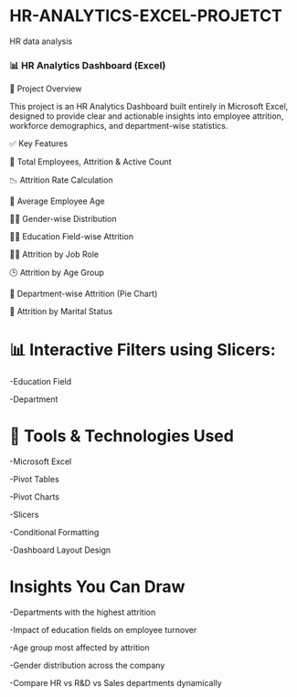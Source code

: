 # HR-ANALYTICS-EXCEL-PROJETCT
HR data analysis

### 📊 HR Analytics Dashboard (Excel)

📁 Project Overview

This project is an HR Analytics Dashboard built entirely in Microsoft Excel, designed to provide clear and actionable insights into employee attrition, workforce demographics, and department-wise statistics.

✅ Key Features

🔢 Total Employees, Attrition & Active Count

📉 Attrition Rate Calculation

🎂 Average Employee Age

👨‍💼 Gender-wise Distribution

🧑‍🎓 Education Field-wise Attrition

🧑‍💼 Attrition by Job Role

🕒 Attrition by Age Group

💼 Department-wise Attrition (Pie Chart)

💍 Attrition by Marital Status

# 📊 Interactive Filters using Slicers:

-Education Field

-Department

#  📌 Tools & Technologies Used

-Microsoft Excel

-Pivot Tables

-Pivot Charts

-Slicers

-Conditional Formatting

-Dashboard Layout Design

# Insights You Can Draw

-Departments with the highest attrition

-Impact of education fields on employee turnover

-Age group most affected by attrition

-Gender distribution across the company

-Compare HR vs R&D vs Sales departments dynamically

